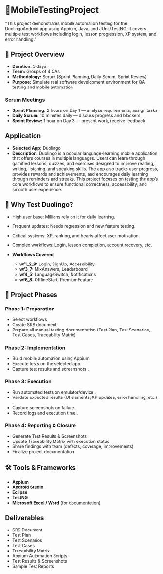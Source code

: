 # 📱MobileTestingProject
"This project demonstrates mobile automation testing for the DuolingoAndroid app using Appium, Java, and JUnit/TestNG.
It covers multiple test workflows including login, lesson progression, XP system, and error handling."
## 📖 Project Overview
- **Duration:** 3 days
- **Team:** Groups of 4 QAs
- **Methodology:** Scrum (Sprint Planning, Daily Scrum, Sprint Review)
- **Purpose:** Simulate real software development environment for QA testing and mobile automation

### Scrum Meetings
- **Sprint Planning:** 2 hours on Day 1 — analyze requirements, assign tasks
- **Daily Scrum:** 10 minutes daily — discuss progress and blockers
- **Sprint Review:** 1 hour on Day 3 — present work, receive feedback

## Application
- **Selected App:** Duolingo
- **Description:** Duolingo is a popular language-learning mobile application that offers courses in multiple languages. Users can learn through gamified lessons, quizzes, and exercises designed to improve reading, writing, listening, and speaking skills. The app also tracks user progress, provides rewards and achievements, and encourages daily learning through reminders and streaks. This project focuses on testing the app’s core workflows to ensure functional correctness, accessibility, and smooth user experience.

## 🎯 Why Test Duolingo?
- High user base: Millions rely on it for daily learning.
- Frequent updates: Needs regression and new feature testing.
- Critical systems: XP, ranking, and hearts affect user motivation.
- Complex workflows: Login, lesson completion, account recovery, etc.
  
- **Workflows Covered:**
  - **wf1_2_9:** Login, SignUp, Accessibility
  - **wf3_7:** MixAnswers, Leaderboard
  - **wf4_5:** LanguageSwitch, Notifications
  - **wf6_8:** OfflineStart, PremiumFeature

## 📂 Project Phases

### Phase 1: Preparation
- Select workflows
- Create SRS document
- Prepare all manual testing documentation (Test Plan, Test Scenarios, Test Cases, Traceability Matrix)

### Phase 2: Implementation
- Build mobile automation using Appium
- Execute tests on the selected app
- Capture test results and screenshots .

### Phase 3: Execution
- Run automated tests on emulator/device .
- Validate expected results (UI elements, XP updates, error handling, etc.) .
- Capture screenshots on failure .
- Record logs and execution time .

### Phase 4: Reporting & Closure
- Generate Test Results & Screenshots
- Update Traceability Matrix with execution status
- Share findings with team (defects, coverage, improvements)
- Finalize project documentation

## 🛠 Tools & Frameworks
- **Appium**
- **Android Studio**
- **Eclipse**
- **TestNG**
- **Microsoft Excel / Word** (for documentation)

## Deliverables
- SRS Document
- Test Plan
- Test Scenarios
- Test Cases
- Traceability Matrix
- Appium Automation Scripts
- Test Results & Screenshots
- Sample Test Reports
